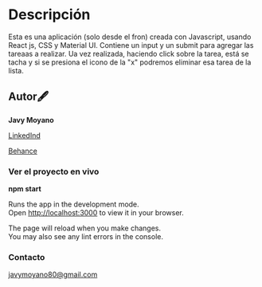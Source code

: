 # Descripción

Esta es una aplicación (solo desde el fron) creada con Javascript, usando React js, CSS y Material UI.
Contiene un input y un submit para agregar las tareaas a realizar. Ua vez realizada, haciendo click sobre la tarea, está se tacha y si se presiona el icono de la "x" podremos eliminar esa tarea de la lista.

## Autor🖋

**Javy Moyano**


[LinkedInd](www.linkedin.com/in/javier-moyano-1ba2691b3)

[Behance](www.behance.net/javymoyano6911)

### Ver el proyecto en vivo
**npm start**

Runs the app in the development mode.\
Open [http://localhost:3000](http://localhost:3000) to view it in your browser.

The page will reload when you make changes.\
You may also see any lint errors in the console.

### Contacto

javymoyano80@gmail.com

